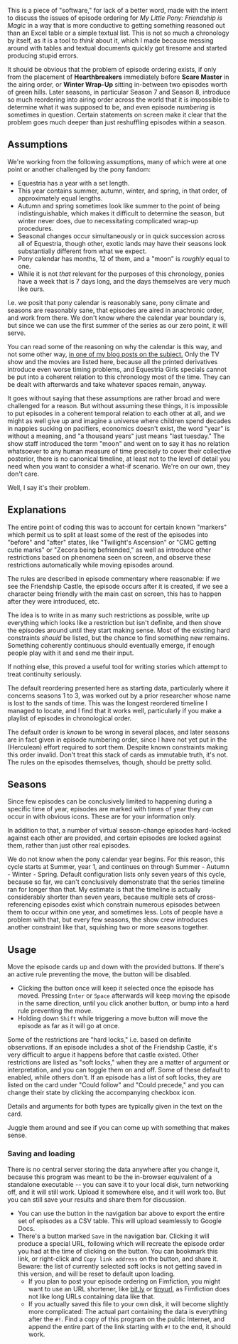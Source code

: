 This is a piece of "software," for lack of a better word, made with the intent to discuss the issues of episode ordering for *My Little Pony: Friendship is Magic* in a way that is more conductive to getting something reasoned out than an Excel table or a simple textual list. This is not so much a chronology by itself, as it is a tool to *think* about it, which I made because messing around with tables and textual documents quickly got tiresome and started producing stupid errors.

It should be obvious that the problem of episode ordering exists, if only from the placement of **Hearthbreakers** immediately before **Scare Master** in the airing order, or **Winter Wrap-Up** sitting in-between two episodes worth of green hills. Later seasons, in particular Season 7 and Season 8, introduce so much reordering into airing order across the world that it is impossible to determine what it was supposed to be, and even episode *numbering* is sometimes in question. Certain statements on screen make it clear that the problem goes much deeper than just reshuffling episodes within a season.

## Assumptions

We're working from the following assumptions, many of which were at one point or another challenged by the pony fandom:

* Equestria has a year with a set length.
* This year contains summer, autumn, winter, and spring, in that order, of approximately equal lengths.
* Autumn and spring sometimes look like summer to the point of being indistinguishable, which makes it difficult to determine the season, but winter never does, due to necessitating complicated wrap-up procedures.
* Seasonal changes occur simultaneously or in quick succession across all of Equestria, though other, exotic lands may have their seasons look substantially different from what we expect.
* Pony calendar has months, 12 of them, and a "moon" is *roughly* equal to one.
* While it is not *that* relevant for the purposes of this chronology, ponies have a week that is 7 days long, and the days themselves are very much like ours.

I.e. we posit that pony calendar is reasonably sane, pony climate and seasons are reasonably sane, that episodes are aired in anachronic order, and work from there. We don't know where the calendar year boundary is, but since we can use the first summer of the series as our zero point, it will serve.

You can read some of the reasoning on why the calendar is this way, and not some other way, [in one of my blog posts on the subject.](https://www.fimfiction.net/blog/729198/rtac-13-strange-loops) Only the TV show and the movies are listed here, because all the printed derivatives introduce even worse timing problems, and Equestria Girls specials cannot be put into a coherent relation to this chronology most of the time. They can be dealt with afterwards and take whatever spaces remain, anyway.

It goes without saying that these assumptions are rather broad and were challenged for a reason. But without assuming these things, it is impossible to put episodes in a coherent temporal relation to each other at all, and we might as well give up and imagine a universe where children spend decades in nappies sucking on pacifiers, economics doesn't exist, the word "year" is without a meaning, and "a thousand years" just means "last tuesday." The show staff introduced the term "moon" and went on to say it has no relation whatsoever to any human measure of time precisely to cover their collective posterior, there is no canonical timeline, at least not to the level of detail you need when you want to consider a what-if scenario. We're on our own, they don't care.

Well, I say it's their problem.

## Explanations

The entire point of coding this was to account for certain known "markers" which permit us to split at least some of the rest of the episodes into "before" and "after" states, like "Twilight's Ascension" or "CMC getting cutie marks" or "Zecora being befriended," as well as introduce other restrictions based on phenomena seen on screen, and observe these restrictions automatically while moving episodes around.

The rules are described in episode commentary where reasonable: if we see the Friendship Castle, the episode occurs after it is created, if we see a character being friendly with the main cast on screen, this has to happen after they were introduced, etc.

The idea is to write in as many such restrictions as possible, write up everything which looks like a restriction but isn't definite, and then shove the episodes around until they start making sense. Most of the existing hard constraints *should* be listed, but the chance to find something new remains. Something coherently continuous should eventually emerge, if enough people play with it and send me their input.

If nothing else, this proved a useful tool for writing stories which attempt to treat continuity seriously.

The default reordering presented here as starting data, particularly where it concerns seasons 1 to 3, was worked out by a prior researcher whose name is lost to the sands of time. This was the longest reordered timeline I managed to locate, and I find that it works well, particularly if you make a playlist of episodes in chronological order.

The default order is *known* to be wrong in several places, and later seasons are in fact given in episode numbering order, since I have not yet put in the (Herculean) effort required to sort them. Despite known constraints making this order invalid. Don't treat this stack of cards as immutable truth, it's not. The rules on the episodes themselves, though, should be pretty solid.

## Seasons

Since few episodes can be conclusively limited to happening during a specific time of year, episodes are marked with times of year they *can* occur in with obvious icons. These are for your information only.

In addition to that, a number of virtual season-change episodes hard-locked against each other are provided, and certain episodes are locked against them, rather than just other real episodes.

We do not know when the pony calendar year begins. For this reason, this cycle starts at Summer, year 1, and continues on through Summer - Autumn - Winter - Spring. Default configuration lists only seven years of this cycle, because so far, we can't conclusively demonstrate that the series timeline ran for longer than that. My estimate is that the timeline is actually considerably shorter than seven years, because multiple sets of cross-referencing episodes exist which constrain numerous episodes between them to occur within one year, and sometimes less. Lots of people have a problem with that, but every few seasons, the show crew introduces another constraint like that, squishing two or more seasons together.

## Usage

Move the episode cards up and down with the provided buttons. If there's an active rule preventing the move, the button will be disabled.

* Clicking the button once will keep it selected once the episode has moved. Pressing `Enter` or `Space` afterwards will keep moving the episode in the same direction, until you click another button, or bump into a hard rule preventing the move.
* Holding down `Shift` while triggering a move button will move the episode as far as it will go at once.

Some of the restrictions are "hard locks," i.e. based on definite observations. If an episode includes a shot of the Friendship Castle, it's very difficult to argue it happens before that castle existed. Other restrictions are listed as "soft locks," when they are a matter of argument or interpretation, and you can toggle them on and off. Some of these default to enabled, while others don't. If an episode has a list of soft locks, they are listed on the card under "Could follow" and "Could precede," and you can change their state by clicking the accompanying checkbox icon.

Details and arguments for both types are typically given in the text on the card.

Juggle them around and see if you can come up with something that makes sense.

### Saving and loading

There is no central server storing the data anywhere after you change it, because this program was meant to be the in-browser equivalent of a standalone executable -- you can save it to your local disk, turn networking off, and it will still work. Upload it somewhere else, and it will work too. But you can still save your results and share them for discussion.

* You can use the button in the navigation bar above to export the entire set of episodes as a CSV table. This will upload seamlessly to Google Docs.
* There's a button marked `Save` in the navigation bar. Clicking it will produce a special URL, following which will recreate the episode order you had at the time of clicking on the button. You can bookmark this link, or right-click and `Copy link address` on the button, and share it. Beware: the list of currently selected soft locks is not getting saved in this version, and will be reset to default upon loading.
  * If you plan to post your episode ordering on Fimfiction, you might want to use an URL shortener, like [bit.ly](https://bit.ly) or [tinyurl](https://tinyurl.com), as Fimfiction does not like long URLs containing data like that.
  * If you actually saved this file to your own disk, it will become slightly more complicated: The actual part containing the data is everything after the `#!`. Find a copy of this program on the public Internet, and append the entire part of the link starting with `#!` to the end, it should work.
